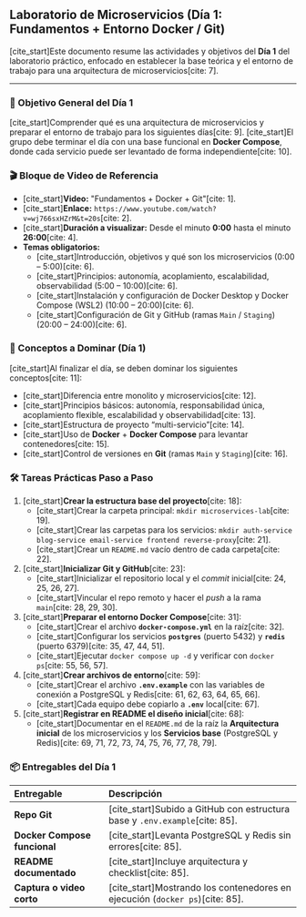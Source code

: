 ## Laboratorio de Microservicios (Día 1: Fundamentos + Entorno Docker / Git)

[cite_start]Este documento resume las actividades y objetivos del **Día 1** del laboratorio práctico, enfocado en establecer la base teórica y el entorno de trabajo para una arquitectura de microservicios[cite: 7].

---

### 🎯 Objetivo General del Día 1

[cite_start]Comprender qué es una arquitectura de microservicios y preparar el entorno de trabajo para los siguientes días[cite: 9]. [cite_start]El grupo debe terminar el día con una base funcional en **Docker Compose**, donde cada servicio puede ser levantado de forma independiente[cite: 10].

### 🎬 Bloque de Video de Referencia

* [cite_start]**Video:** "Fundamentos + Docker + Git"[cite: 1].
* [cite_start]**Enlace:** `https://www.youtube.com/watch?v=wj766sxHZrM&t=20s`[cite: 2].
* [cite_start]**Duración a visualizar:** Desde el minuto **0:00** hasta el minuto **26:00**[cite: 4].
* **Temas obligatorios:**
    * [cite_start]Introducción, objetivos y qué son los microservicios (0:00 – 5:00)[cite: 6].
    * [cite_start]Principios: autonomía, acoplamiento, escalabilidad, observabilidad (5:00 – 10:00)[cite: 6].
    * [cite_start]Instalación y configuración de Docker Desktop y Docker Compose (WSL2) (10:00 – 20:00)[cite: 6].
    * [cite_start]Configuración de Git y GitHub (ramas `Main` / `Staging`) (20:00 – 24:00)[cite: 6].

### 🧩 Conceptos a Dominar (Día 1)

[cite_start]Al finalizar el día, se deben dominar los siguientes conceptos[cite: 11]:
* [cite_start]Diferencia entre monolito y microservicios[cite: 12].
* [cite_start]Principios básicos: autonomía, responsabilidad única, acoplamiento flexible, escalabilidad y observabilidad[cite: 13].
* [cite_start]Estructura de proyecto “multi-servicio”[cite: 14].
* [cite_start]Uso de **Docker** + **Docker Compose** para levantar contenedores[cite: 15].
* [cite_start]Control de versiones en **Git** (ramas `Main` y `Staging`)[cite: 16].

### 🛠️ Tareas Prácticas Paso a Paso

1.  [cite_start]**Crear la estructura base del proyecto**[cite: 18]:
    * [cite_start]Crear la carpeta principal: `mkdir microservices-lab`[cite: 19].
    * [cite_start]Crear las carpetas para los servicios: `mkdir auth-service blog-service email-service frontend reverse-proxy`[cite: 21].
    * [cite_start]Crear un `README.md` vacío dentro de cada carpeta[cite: 22].
2.  [cite_start]**Inicializar Git y GitHub**[cite: 23]:
    * [cite_start]Inicializar el repositorio local y el *commit* inicial[cite: 24, 25, 26, 27].
    * [cite_start]Vincular el repo remoto y hacer el *push* a la rama `main`[cite: 28, 29, 30].
3.  [cite_start]**Preparar el entorno Docker Compose**[cite: 31]:
    * [cite_start]Crear el archivo **`docker-compose.yml`** en la raíz[cite: 32].
    * [cite_start]Configurar los servicios **`postgres`** (puerto 5432) y **`redis`** (puerto 6379)[cite: 35, 47, 44, 51].
    * [cite_start]Ejecutar `docker compose up -d` y verificar con `docker ps`[cite: 55, 56, 57].
4.  [cite_start]**Crear archivos de entorno**[cite: 59]:
    * [cite_start]Crear el archivo **`.env.example`** con las variables de conexión a PostgreSQL y Redis[cite: 61, 62, 63, 64, 65, 66].
    * [cite_start]Cada equipo debe copiarlo a **`.env`** local[cite: 67].
5.  [cite_start]**Registrar en README el diseño inicial**[cite: 68]:
    * [cite_start]Documentar en el `README.md` de la raíz la **Arquitectura inicial** de los microservicios y los **Servicios base** (PostgreSQL y Redis)[cite: 69, 71, 72, 73, 74, 75, 76, 77, 78, 79].

### 📦 Entregables del Día 1

| Entregable | Descripción |
| :--- | :--- |
| **Repo Git** | [cite_start]Subido a GitHub con estructura base y `.env.example`[cite: 85]. |
| **Docker Compose funcional** | [cite_start]Levanta PostgreSQL y Redis sin errores[cite: 85]. |
| **README documentado** | [cite_start]Incluye arquitectura y checklist[cite: 85]. |
| **Captura o video corto** | [cite_start]Mostrando los contenedores en ejecución (`docker ps`)[cite: 85].